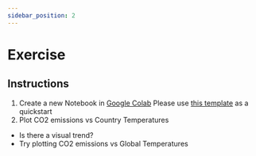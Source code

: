 ```yaml
---
sidebar_position: 2
---
```


# Exercise

## Instructions
1. Create a new Notebook in [Google Colab](https://colab.research.google.com/)
   Please use [this template](https://github.com/data-derp/small-exercises/blob/master/%5BExample%5D%20Reading%20from%20S3%20via%20Colab.ipynb) as a quickstart
2. Plot CO2 emissions vs Country Temperatures
  * Is there a visual trend?
  * Try plotting CO2 emissions vs Global Temperatures


